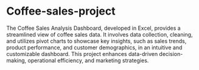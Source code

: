 # Coffee-sales-project
The Coffee Sales Analysis Dashboard, developed in Excel, provides a streamlined view of coffee sales data. It involves data collection, cleaning, and utilizes pivot charts to showcase key insights, such as sales trends, product performance, and customer demographics, in an intuitive and customizable dashboard. This project enhances data-driven decision-making, operational efficiency, and marketing strategies.
